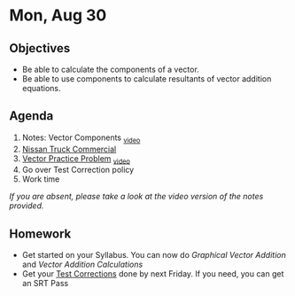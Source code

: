 Mon, Aug 30
=========  

Objectives
------------
- Be able to calculate the components of a vector.
- Be able to use components to calculate resultants of vector addition equations.

Agenda  
---------  

 1. Notes: Vector Components <sub>[video][notes]</sub>
 2. [Nissan Truck Commercial][nissan]
 3. [Vector Practice Problem][prob] <sub>[video][prob-vid]</sub>
 4. Go over Test Correction policy
 5. Work time



*If you are absent, please take a look at the video version of the notes provided.*



Homework
-------------  

- Get started on your Syllabus.  You can now do *Graphical Vector Addition* and *Vector Addition Calculations*
- Get your [Test Corrections][correct] done by next Friday.  If you need, you can get an SRT Pass


[notes]: https://avon.schoology.com/course/5138386902/materials/gp/5254332433
[nissan]: https://youtu.be/U-7L-xsYG04?t=17
[prob]: https://avon.schoology.com/page/5254291644
[prob-vid]: https://avon.schoology.com/course/5138386902/materials/gp/5254298326
[correct]: https://avon.schoology.com/assignment/5144957009/
<!--stackedit_data:
eyJoaXN0b3J5IjpbLTE0MzE2NDMwMTEsLTM0ODg0MjM5MywtOT
Y5Mzc1OTA2LDM4MzU2ODAyOSwtMTE5NDAzODY0Nyw3NzExMDkw
MTksLTIwOTk3NzUyMjUsLTE4NDcwOTUyMzAsMTk1OTIxNzE3My
w1Nzg4NTEzMzgsLTE5Nzc2MDA2NDUsLTE0NjE3MjE2NDcsLTEy
OTYxNTE1MDgsLTExMzk3NjU5MzYsNDg1NTMxMzI3LC0zODAwMz
M5OSwtNzg4MDYyMywtNDUyNzE5MTM0LC04NDQzODY1LC0xMTEz
NTg4NzBdfQ==
-->